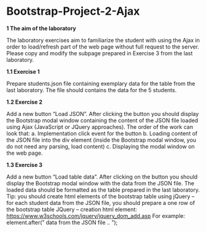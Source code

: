# Bootstrap-Project-2-Ajax

**1 The aim of the laboratory**

The laboratory exercises aim to familiarize the student with using the Ajax in order to
load/refresh part of the web page without full request to the server.
Please copy and modify the subpage prepared in Exercise 3 from the last laboratory.

**1.1 Exercise 1**

Prepare students.json file containing exemplary data for the table from the last laboratory.
The file should contains the data for the 5 students.

**1.2 Exercise 2**

Add a new button “Load JSON”. After clicking the button you should display the Bootstrap
modal window containing the content of the JSON file loaded using Ajax (JavaScript or
JQuery approaches). The order of the work can look that:
a. Implementation click event for the button
b. Loading content of the JSON file into the div element (inside the Bootstrap modal
window, you do not need any parsing, load content)
c. Displaying the modal window on the web page.

**1.3 Exercise 3**

Add a new button “Load table data”. After clicking on the button you should display the
Bootstrap modal window with the data from the JSON file. The loaded data should be
formatted as the table prepared in the last laboratory.
Tip: you should create html elements of the bootstrap table using jQuery – for each student
data from the JSON file, you should prepare a one row of the bootstrap table
JQuery – creation html element: https://www.w3schools.com/jquery/jquery_dom_add.asp
For example: element.after(”<tr> <td> data from the JSON file </td> <td> .. <td> </tr>”);
